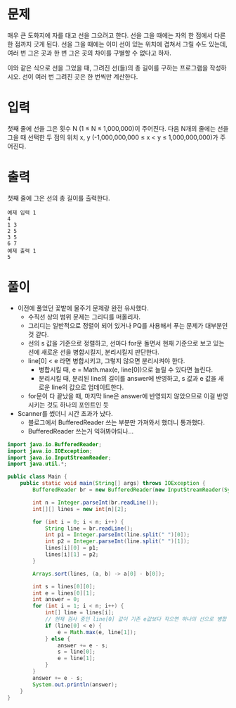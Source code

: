# 문제
매우 큰 도화지에 자를 대고 선을 그으려고 한다. 선을 그을 때에는 자의 한 점에서 다른 한 점까지 긋게 된다. 선을 그을 때에는 이미 선이 있는 위치에 겹쳐서 그릴 수도 있는데, 여러 번 그은 곳과 한 번 그은 곳의 차이를 구별할 수 없다고 하자.

이와 같은 식으로 선을 그었을 때, 그려진 선(들)의 총 길이를 구하는 프로그램을 작성하시오. 선이 여러 번 그려진 곳은 한 번씩만 계산한다.

# 입력
첫째 줄에 선을 그은 횟수 N (1 ≤ N ≤ 1,000,000)이 주어진다. 다음 N개의 줄에는 선을 그을 때 선택한 두 점의 위치 x, y (-1,000,000,000 ≤ x < y ≤ 1,000,000,000)가 주어진다.

# 출력
첫째 줄에 그은 선의 총 길이를 출력한다.
```
예제 입력 1
4
1 3
2 5
3 5
6 7
예제 출력 1
5
```

# 풀이
- 이전에 풀었던 꽃밭에 물주기 문제랑 완전 유사했다.
  - 수직선 상의 범위 문제는 그리디를 떠올리자.
  - 그리디는 일반적으로 정렬이 되어 있거나 PQ를 사용해서 푸는 문제가 대부분인 것 같다.
  - 선의 s 값을 기준으로 정렬하고, 선마다 for문 돌면서 현재 기준으로 보고 있는 선에 새로운 선을 병합시킬지, 분리시킬지 판단한다.
  - line[0] < e 라면 병합시키고, 그렇지 않으면 분리시켜야 한다.
    - 병합시킬 때, e = Math.max(e, line[0])으로 늘릴 수 있다면 늘린다.
    - 분리시킬 때, 분리된 line의 길이를 answer에 반영하고, s 값과 e 값을 새로운 line의 값으로 업데이트한다.
  - for문이 다 끝났을 때, 마지막 line은 answer에 반영되지 않았으므로 이걸 반영시키는 것도 하나의 포인트인 듯
- Scanner를 썼더니 시간 초과가 났다.
  - 블로그에서 BufferedReader 쓰는 부분만 가져와서 했더니 통과했다.
  - BufferedReader 쓰는거 익혀봐야되나...
```java
import java.io.BufferedReader;
import java.io.IOException;
import java.io.InputStreamReader;
import java.util.*;

public class Main {
    public static void main(String[] args) throws IOException {
        BufferedReader br = new BufferedReader(new InputStreamReader(System.in));

        int n = Integer.parseInt(br.readLine());
        int[][] lines = new int[n][2];

        for (int i = 0; i < n; i++) {
            String line = br.readLine();
            int p1 = Integer.parseInt(line.split(" ")[0]);
            int p2 = Integer.parseInt(line.split(" ")[1]);
            lines[i][0] = p1;
            lines[i][1] = p2;
        }

        Arrays.sort(lines, (a, b) -> a[0] - b[0]);

        int s = lines[0][0];
        int e = lines[0][1];
        int answer = 0;
        for (int i = 1; i < n; i++) {
            int[] line = lines[i];
            // 현재 검사 중인 line[0] 값이 기존 e값보다 작으면 하나의 선으로 병합
            if (line[0] < e) {
                e = Math.max(e, line[1]);
            } else {
                answer += e - s;
                s = line[0];
                e = line[1];
            }
        }
        answer += e - s;
        System.out.println(answer);
    }
}

```
